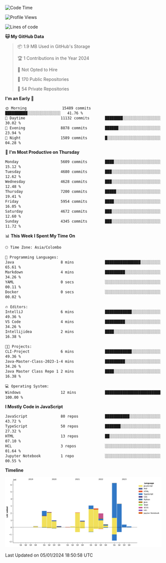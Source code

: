 
<!--START_SECTION:waka-->
![Code Time](http://img.shields.io/badge/Code%20Time-1%2C460%20hrs%2021%20mins-blue)

![Profile Views](http://img.shields.io/badge/Profile%20Views-0-blue)

![Lines of code](https://img.shields.io/badge/From%20Hello%20World%20I%27ve%20Written-27.0%20million%20lines%20of%20code-blue)

**🐱 My GitHub Data** 

> 📦 1.9 MB Used in GitHub's Storage 
 > 
> 🏆 1 Contributions in the Year 2024
 > 
> 🚫 Not Opted to Hire
 > 
> 📜 170 Public Repositories 
 > 
> 🔑 54 Private Repositories 
 > 
**I'm an Early 🐤** 

```text
🌞 Morning                15489 commits       ██████████░░░░░░░░░░░░░░░   41.76 % 
🌆 Daytime                11132 commits       ████████░░░░░░░░░░░░░░░░░   30.02 % 
🌃 Evening                8878 commits        ██████░░░░░░░░░░░░░░░░░░░   23.94 % 
🌙 Night                  1589 commits        █░░░░░░░░░░░░░░░░░░░░░░░░   04.28 % 
```
📅 **I'm Most Productive on Thursday** 

```text
Monday                   5609 commits        ████░░░░░░░░░░░░░░░░░░░░░   15.12 % 
Tuesday                  4680 commits        ███░░░░░░░░░░░░░░░░░░░░░░   12.62 % 
Wednesday                4628 commits        ███░░░░░░░░░░░░░░░░░░░░░░   12.48 % 
Thursday                 7200 commits        █████░░░░░░░░░░░░░░░░░░░░   19.41 % 
Friday                   5954 commits        ████░░░░░░░░░░░░░░░░░░░░░   16.05 % 
Saturday                 4672 commits        ███░░░░░░░░░░░░░░░░░░░░░░   12.60 % 
Sunday                   4345 commits        ███░░░░░░░░░░░░░░░░░░░░░░   11.72 % 
```


📊 **This Week I Spent My Time On** 

```text
🕑︎ Time Zone: Asia/Colombo

💬 Programming Languages: 
Java                     8 mins              ████████████████░░░░░░░░░   65.61 % 
Markdown                 4 mins              █████████░░░░░░░░░░░░░░░░   34.26 % 
YAML                     0 secs              ░░░░░░░░░░░░░░░░░░░░░░░░░   00.11 % 
Docker                   0 secs              ░░░░░░░░░░░░░░░░░░░░░░░░░   00.02 % 

🔥 Editors: 
IntelliJ                 6 mins              ████████████░░░░░░░░░░░░░   49.36 % 
VS Code                  4 mins              █████████░░░░░░░░░░░░░░░░   34.26 % 
Intellijidea             2 mins              ████░░░░░░░░░░░░░░░░░░░░░   16.38 % 

🐱‍💻 Projects: 
CLI-Project              6 mins              ████████████░░░░░░░░░░░░░   49.36 % 
Java-Master-Class-2023-1-4 mins              █████████░░░░░░░░░░░░░░░░   34.26 % 
Java Master Class Repo 1 2 mins              ████░░░░░░░░░░░░░░░░░░░░░   16.38 % 

💻 Operating System: 
Windows                  12 mins             █████████████████████████   100.00 % 
```

**I Mostly Code in JavaScript** 

```text
JavaScript               80 repos            ███████████░░░░░░░░░░░░░░   43.72 % 
TypeScript               50 repos            ███████░░░░░░░░░░░░░░░░░░   27.32 % 
HTML                     13 repos            ██░░░░░░░░░░░░░░░░░░░░░░░   07.10 % 
HCL                      3 repos             ░░░░░░░░░░░░░░░░░░░░░░░░░   01.64 % 
Jupyter Notebook         1 repo              ░░░░░░░░░░░░░░░░░░░░░░░░░   00.55 % 
```



**Timeline**

![Lines of Code chart](https://raw.githubusercontent.com/ccweerasinghe1994/ccweerasinghe1994/master/assets/bar_graph.png)


 Last Updated on 05/01/2024 18:50:58 UTC
<!--END_SECTION:waka-->
